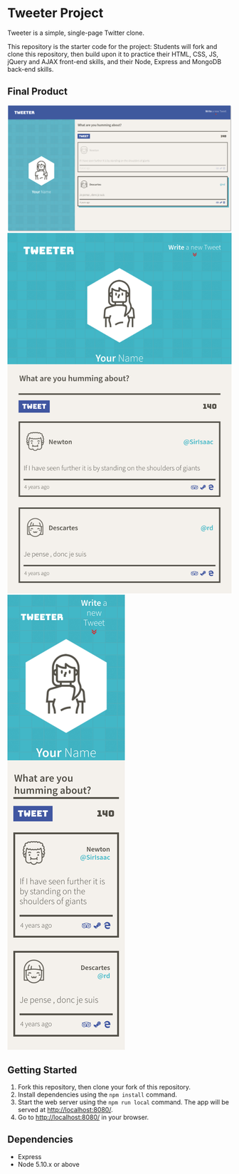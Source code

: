 # Tweeter Project

Tweeter is a simple, single-page Twitter clone.

This repository is the starter code for the project: Students will fork and clone this repository, then build upon it to practice their HTML, CSS, JS, jQuery and AJAX front-end skills, and their Node, Express and MongoDB back-end skills.

## Final Product

![Desktop View](https://github.com/dpletzke/tweeter/blob/master/docs/view-desktop.png?raw=true)
![Tablet View](https://github.com/dpletzke/tweeter/blob/master/docs/view-tablet.png?raw=true)
![Mobile View](https://github.com/dpletzke/tweeter/blob/master/docs/view-mobile.png?raw=true)

## Getting Started

1. Fork this repository, then clone your fork of this repository.
2. Install dependencies using the `npm install` command.
3. Start the web server using the `npm run local` command. The app will be served at <http://localhost:8080/>.
4. Go to <http://localhost:8080/> in your browser.

## Dependencies

- Express
- Node 5.10.x or above

